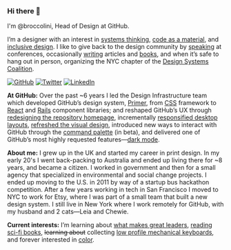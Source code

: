 ### Hi there 👋 

I'm @broccolini, Head of Design at GitHub. 

I’m a designer with an interest in [systems thinking](https://www.chelseagreen.com/product/thinking-in-systems/), [code as a material](https://www.clarityconf.com/session/code-is-a-material), and [inclusive design](https://www.microsoft.com/design/inclusive/). I like to give back to the design community by [speaking](http://broccolini.net/#talks) at conferences, occasionally [writing](http://broccolini.net/#writing) articles and [books](https://www.designbetter.co/design-systems-handbook), and when it’s safe to hang out in person, organizing the NYC chapter of the [Design Systems Coalition](https://designsystems.nyc/).

[![GitHub](https://img.shields.io/badge/GitHub-%40broccolini-09b43a.svg)](https://github.com/broccolini)
[![Twitter](https://img.shields.io/badge/Twitter-%40broccolini-1d9bf0.svg)](https://twitter.com/broccolini)
[![LinkedIn](https://img.shields.io/badge/Linked-In-0c66c3.svg)](https://www.linkedin.com/in/dianamounter)

**At GitHub:** Over the past ~6 years I led the Design Infrastructure team which developed GitHub’s design system, [Primer](https://primer.style/), from [CSS](https://primer.style/css/) framework to [React](https://primer.style/react/) and [Rails](https://primer.style/view-components/) component libraries; and reshaped GitHub’s UX through [redesigning the repository homepage](https://github.blog/changelog/2020-06-23-design-updates-to-repositories-and-github-ui/), incrementally [responsified desktop layouts](https://github.blog/changelog/2019-11-01-improved-issue-editing-and-comment-features-on-mobile-web/), [refreshed the visual design](https://github.blog/changelog/2020-06-23-design-updates-to-repositories-and-github-ui/), introduced new ways to interact with GitHub through the [command palette](https://github.blog/changelog/2021-10-27-command-palette-beta/) (in beta), and delivered one of GitHub’s most highly requested features—[dark mode](https://github.blog/changelog/2020-12-08-dark-mode-public-beta/).

**About me:** I grew up in the UK and started my career in print design. In my early 20's I went back-packing to Australia and ended up living there for ~8 years, and became a citizen. I worked in government and then for a small agency that specialized in environmental and social change projects. I ended up moving to the U.S. in 2011 by way of a startup bus hackathon competition. After a few years working in tech in San Francisco I moved to NYC to work for Etsy, where I was part of a small team that built a new design system. I still live in New York where I work remotely for GitHub, with my husband and 2 cats—Leia and Chewie.

**Current interests:** I’m learning about [what makes great leaders](https://fs.blog/knowledge-podcast/), [reading sci-fi books](http://broccolini.net/reading/), ~~learning about~~ collecting [low profile mechanical keyboards](https://twitter.com/broccolini/status/1452040989330259975?s=20), and forever interested in [color](https://www.aiga.org/inspiration/talks/diana-mounter-color-from-chaos).

